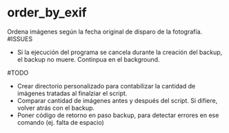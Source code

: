 # order_by_exif
Ordena imágenes según la fecha original de disparo de la fotografía.
#ISSUES
- Si la ejecución del programa se cancela durante la creación del backup, el backup no muere. Continpua en el background.


#TODO
- Crear directorio personalizado para contabilizar la cantidad de imágenes tratadas al finalziar el script.
- Comparar cantidad de imágenes antes y después del script. Si difiere, volver atrás con el backup.
- Poner código de retorno en paso backup, para detectar errores en ese comando (ej. falta de espacio)


